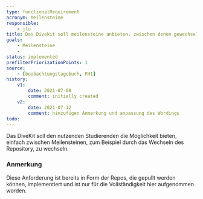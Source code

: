 ```yaml
---
type: functionalRequirement
acronym: Meilensteine
responsible: 
    - jlü
title: Das Divekit soll meilensteine anbieten, zwischen denen gewechselt werden kann
goals: 
    - Meilensteine
    -
status: implemented
prefilterPriorizationPoints: 1
source:
    - [beobachtungstagebuch, FH1]
history:
    v1:
        date: 2021-07-08
        comment: initially created
    v2:
        date: 2021-07-12
        comment: hinzufügen Anmerkung und anpassung des Wordings
todo: 
---
```



Das DiveKit soll den nutzenden Studierenden die Möglichkeit bieten,
einfach zwischen Meilensteinen, zum Beispiel durch das Wechseln des Repository, zu wechseln.


### Anmerkung
Diese Anforderung ist bereits in Form der Repos, die gepullt werden können, implementiert und ist nur 
für die Vollständigkeit hier aufgenommen worden.
